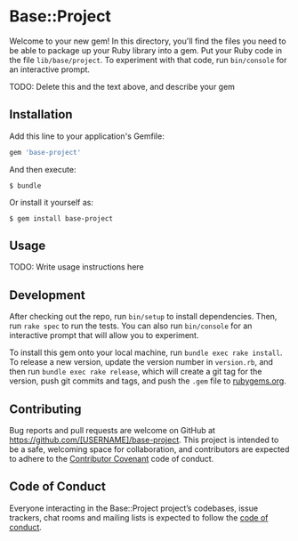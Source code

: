# Base::Project

Welcome to your new gem! In this directory, you'll find the files you need to be able to package up your Ruby library into a gem. Put your Ruby code in the file `lib/base/project`. To experiment with that code, run `bin/console` for an interactive prompt.

TODO: Delete this and the text above, and describe your gem

## Installation

Add this line to your application's Gemfile:

```ruby
gem 'base-project'
```

And then execute:

    $ bundle

Or install it yourself as:

    $ gem install base-project

## Usage

TODO: Write usage instructions here

## Development

After checking out the repo, run `bin/setup` to install dependencies. Then, run `rake spec` to run the tests. You can also run `bin/console` for an interactive prompt that will allow you to experiment.

To install this gem onto your local machine, run `bundle exec rake install`. To release a new version, update the version number in `version.rb`, and then run `bundle exec rake release`, which will create a git tag for the version, push git commits and tags, and push the `.gem` file to [rubygems.org](https://rubygems.org).

## Contributing

Bug reports and pull requests are welcome on GitHub at https://github.com/[USERNAME]/base-project. This project is intended to be a safe, welcoming space for collaboration, and contributors are expected to adhere to the [Contributor Covenant](http://contributor-covenant.org) code of conduct.

## Code of Conduct

Everyone interacting in the Base::Project project’s codebases, issue trackers, chat rooms and mailing lists is expected to follow the [code of conduct](https://github.com/[USERNAME]/base-project/blob/master/CODE_OF_CONDUCT.md).
